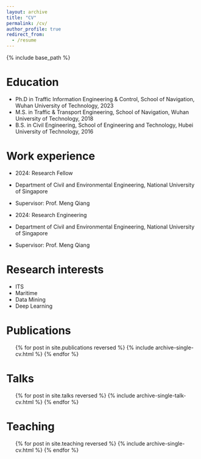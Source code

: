 ```yaml
---
layout: archive
title: "CV"
permalink: /cv/
author_profile: true
redirect_from:
  - /resume
---
```


{% include base_path %}

Education
======
* Ph.D in Traffic Information Engineering & Control, School of Navigation, Wuhan University of Technology, 2023 
* M.S. in Traffic & Transport Engineering, School of Navigation, Wuhan University of Technology, 2018
* B.S. in Civil Engineering, School of Engineering and Technology, Hubei University of Technology, 2016

Work experience
======
*  2024: Research Fellow
  * Department of Civil and Environmental Engineering, National University of Singapore
  * Supervisor: Prof. Meng Qiang

*  2024: Research Engineering
  * Department of Civil and Environmental Engineering, National University of Singapore
  * Supervisor: Prof. Meng Qiang


Research interests
======
* ITS
* Maritime
* Data Mining
* Deep Learning

Publications
======
  <ul>{% for post in site.publications reversed %}
    {% include archive-single-cv.html %}
  {% endfor %}</ul>
  
Talks
======
  <ul>{% for post in site.talks reversed %}
    {% include archive-single-talk-cv.html  %}
  {% endfor %}</ul>
  
Teaching
======
  <ul>{% for post in site.teaching reversed %}
    {% include archive-single-cv.html %}
  {% endfor %}</ul>
  

